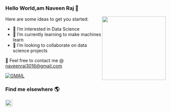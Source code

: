 ### Hello World,am Naveen Raj 👋

<img align ="right" src = "https://www.google.com/url?sa=i&url=https%3A%2F%2Fdribbble.com%2Ftags%2Fprogrammer_animation&psig=AOvVaw336-OnSXeVHnngtTxqEgB1&ust=1629915899703000&source=images&cd=vfe&ved=2ahUKEwiSo_-CpMryAhVVF7cAHQTgAwQQjRx6BAgAEAo" width="200" height="200">

Here are some ideas to get you started:

- 🔭 I’m interested in Data Science
- 🌱 I’m currently learning to make machines learn
- 👯 I’m looking to collaborate on data science projects




:email: Feel free to contact me @ [naveenraj3016@gmail.com](https://mail.google.com/mail/)

[![GMAIL](https://img.shields.io/static/v1.svg?label=send&message=naveenraj3016@gmail.com&color=red&logo=gmail&style=social)](https://www.github.com/Naveenrajuu) 


### Find me elsewhere 🌎





<a href="https://www.instagram.com/thenaviii/">
  <img align="left" alt="Naveen's Instagram" width="22px" src="https://cdn.jsdelivr.net/npm/simple-icons@v3/icons/instagram.svg" />
</a>
